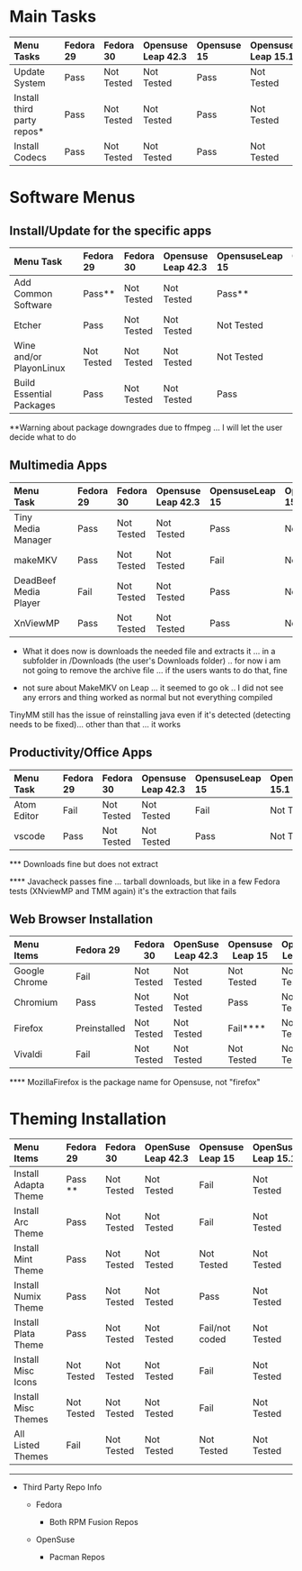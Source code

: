 
# Main Tasks 

| Menu Tasks                 |   | Fedora 29 | Fedora 30  | Opensuse Leap 42.3 | Opensuse 15 | Opensuse Leap 15.1 | OpenSuse TW |
|:---------------------------|:--|:----------|:-----------|:-------------------|:------------|:-------------------|:------------|
| Update System              |   | Pass      | Not Tested | Not Tested         | Pass        | Not Tested         | Pass        |
| Install third party repos* |   | Pass      | Not Tested | Not Tested         | Pass        | Not Tested         | Fail        |
| Install Codecs             |   | Pass      | Not Tested | Not Tested         | Pass       | Not Tested           | Not Tested  |


# Software Menus
## Install/Update for the specific apps

| Menu Task                |   | Fedora 29  | Fedora 30  | Opensuse Leap 42.3 | OpensuseLeap 15 | OpensuseLeap 15.1 | Opensuse TW |
|:-------------------------|:--|:-----------|:-----------|:-------------------|:----------------|:------------------|:------------|
| Add Common Software      |   | Pass**     | Not Tested | Not Tested         | Pass**          | Not Tested        | Pass **     |
| Etcher                   |   | Pass       | Not Tested | Not Tested         | Not Tested      | Not Tested        | Not Tested  |
| Wine and/or PlayonLinux  |   | Not Tested | Not Tested | Not Tested         | Not Tested      | Not Tested        | Not Tested  |
| Build Essential Packages |   | Pass       | Not Tested | Not Tested         | Pass     | Not Tested        | Pass        |

**Warning about package downgrades due to ffmpeg ... I will let the user decide what to do 

## Multimedia Apps

| Menu Task             |   | Fedora 29 | Fedora 30  | Opensuse Leap 42.3 | OpensuseLeap 15 | OpensuseLeap 15.1 | Opensuse TW |
|:----------------------|:--|:----------|:-----------|:-------------------|:----------------|:------------------|:------------|
| Tiny Media Manager    |   | Pass      | Not Tested | Not Tested         | Pass            | Not Tested        | Pass        |
| makeMKV               |   | Pass      | Not Tested | Not Tested         | Fail            | Not Tested        | Not Tested  |
| DeadBeef Media Player |   | Fail      | Not Tested | Not Tested         | Pass            | Not Tested        | Pass        |
| XnViewMP              |   | Pass      | Not Tested | Not Tested         | Pass            | Not Tested        | Pass        |

- What it does now is downloads the needed file and extracts it ... in a subfolder in /Downloads (the user's Downloads folder) .. for now i am not going to remove the archive file ... if the users wants to do that, fine 

- not sure about MakeMKV on Leap ... it seemed to go ok .. I did not see any errors and thing worked as normal but not everything compiled 

TinyMM still has the issue of reinstalling java even if it's detected (detecting needs to be fixed)... other than that ... it works 

## Productivity/Office Apps 

| Menu Task   |   | Fedora 29 | Fedora 30  | Opensuse Leap 42.3 | OpensuseLeap 15 | OpensuseLeap 15.1 | Opensuse TW |
|:------------|:--|:----------|:-----------|:-------------------|:----------------|:------------------|:------------|
| Atom Editor |   | Fail      | Not Tested | Not Tested         | Fail            | Not Tested        | Fail        |
| vscode      |   | Pass      | Not Tested | Not Tested         | Pass            | Not Tested        | Pass        |


*** Downloads fine but does not extract

**** Javacheck passes fine ... tarball downloads, but like in a few Fedora tests (XNviewMP and TMM again) it's the extraction that fails

## Web Browser Installation 

| Menu Items    |   | Fedora 29    | Fedora 30  | OpenSuse Leap 42.3 | Opensuse Leap 15 | OpenSuse Leap 15.1 | OpenSuse Tw |
|:--------------|:--|:-------------|------------|--------------------|------------------|--------------------|-------------|
| Google Chrome |   | Fail         | Not Tested | Not Tested         | Not Tested       | Not Tested         | Pass        |
| Chromium      |   | Pass         | Not Tested | Not Tested         | Pass             | Not Tested         | Fail        |
| Firefox       |   | Preinstalled | Not Tested | Not Tested         | Fail****         | Not Tested         | Not Tested  |
| Vivaldi       |   | Fail         | Not Tested | Not Tested         | Not Tested       | Not Tested         | Pass        |

**** MozillaFirefox is the package name for Opensuse, not "firefox" 

# Theming Installation 

| Menu Items           |   | Fedora 29  | Fedora 30  | OpenSuse Leap 42.3 | Opensuse Leap 15 | OpenSuse Leap 15.1 | OpenSuse Tw |
|:---------------------|:--|:-----------|:-----------|:-------------------|:-----------------|:-------------------|:------------|
| Install Adapta Theme |   | Pass **    | Not Tested | Not Tested         | Fail             | Not Tested         | Pass        |
| Install Arc Theme    |   | Pass       | Not Tested | Not Tested         | Fail             | Not Tested         | Pass        |
| Install Mint Theme   |   | Pass       | Not Tested | Not Tested         | Not Tested       | Not Tested         | Pass        |
| Install Numix Theme  |   | Pass       | Not Tested | Not Tested         | Pass             | Not Tested         | Pass        |
| Install Plata Theme  |   | Pass       | Not Tested | Not Tested         | Fail/not coded   | Not Tested         | Pass        |
| Install Misc Icons   |   | Not Tested | Not Tested | Not Tested         | Fail             | Not Tested         | Not Tested  |
| Install Misc Themes  |   | Not Tested | Not Tested | Not Tested         | Fail             | Not Tested         | Not Tested  |
| All Listed Themes    |   | Fail       | Not Tested | Not Tested         | Not Tested       | Not Tested         | Not Tested  |

--- 

- Third Party Repo Info

  - Fedora

    - Both RPM Fusion Repos

  - OpenSuse

    - Pacman Repos
